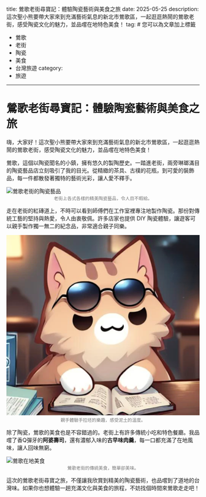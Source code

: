 title: 鶯歌老街尋寶記：體驗陶瓷藝術與美食之旅
date: 2025-05-25
description: 這次聖小熊要帶大家來到充滿藝術氣息的新北市鶯歌區，一起逛逛熱鬧的鶯歌老街，感受陶瓷文化的魅力，並品嚐在地特色美食！
tag: # 您可以為文章加上標籤
  - 鶯歌
  - 老街
  - 陶瓷
  - 美食
  - 台灣旅遊
category:
  - 旅遊
---

# 鶯歌老街尋寶記：體驗陶瓷藝術與美食之旅

嗨，大家好！這次聖小熊要帶大家來到充滿藝術氣息的新北市鶯歌區，一起逛逛熱鬧的鶯歌老街，感受陶瓷文化的魅力，並品嚐在地特色美食！

鶯歌，這個以陶瓷聞名的小鎮，擁有悠久的製陶歷史。一踏進老街，兩旁琳瑯滿目的陶瓷藝品店立刻吸引了我的目光。從精緻的茶具、古樸的花瓶，到可愛的裝飾品，每一件都散發著獨特的藝術光彩，讓人愛不釋手。

![鶯歌老街的陶瓷藝品](https://shoplineimg.com/5e82ba489e08ce0053908f85/67a5b0e10ea626000dc6d800/800x.webp)
<small style="display: block; text-align: center; color: #777;">老街上各式各樣的精美陶瓷藝品，令人目不暇給。</small>

走在老街的紅磚道上，不時可以看到師傅們在工作室裡專注地製作陶瓷。那份對傳統工藝的堅持與熱愛，令人由衷敬佩。許多店家也提供 DIY 陶瓷體驗，讓遊客可以親手製作獨一無二的紀念品，非常適合親子同樂。

![體驗手拉坯的樂趣](/logo.png)
<small style="display: block; text-align: center; color: #777;">親手體驗手拉坯的樂趣，感受泥土的溫度。</small>

除了陶瓷，鶯歌的美食也是不容錯過的。老街上有許多傳統小吃和特色餐廳。我品嚐了香Q彈牙的**阿婆壽司**，還有濃郁入味的**古早味肉羹**，每一口都充滿了在地風味，讓人回味無窮。

![鶯歌在地美食](https://shoplineimg.com/5e82ba489e08ce0053908f85/67a5b0e10ea626000dc6d800/800x.webp)
<small style="display: block; text-align: center; color: #777;">鶯歌老街的傳統美食，簡單卻美味。</small>

這次的鶯歌老街尋寶之旅，不僅讓我欣賞到精美的陶瓷藝術，也品嚐到了道地的台灣味。如果你也想體驗一趟充滿文化與美食的旅程，不妨找個時間來鶯歌走走吧！
